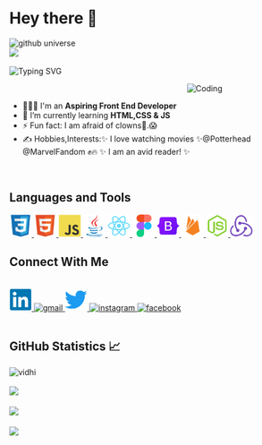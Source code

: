 # Hey there :wave:
<img height="240px" width="720px" src="https://cdn.dribbble.com/userupload/4447860/file/original-2183faf30236fdfd1552016c5162cbc2.png?compress=1&resize=752x" alt="github universe" />
<br/><img src="https://readme-typing-svg.herokuapp.com?font=Kaushan+Script&size=33&pause=1000&center=true&color=d96736&width=435&lines=I'm+Vidhi+Jain!" style="max-width: 100%;">

<img src="https://readme-typing-svg.herokuapp.com?font=Kaushan+Script&size=21&pause=1000&color=28b7eb&multiline=true&width=435&lines=I+am+a+passionate+Frontend+Developer+from+India!" alt="Typing SVG" /><br/>

<img align="right" width="37%" src="https://mir-s3-cdn-cf.behance.net/project_modules/disp/601014116770475.6068beff4640a.gif" alt="Coding" />
<br/>

- 👩🏼‍💻 I'm an **Aspiring Front End Developer**
- 🌱 I’m currently learning **HTML,CSS & JS**
- ⚡ Fun fact: I am afraid of clowns🤡.😱
- ✍️ Hobbies,Interests:✨ I love watching movies ✨@Potterhead @MarvelFandom ✊🔥 ✨ I am an avid reader! ✨
<br/>

## Languages and Tools
<p align="left"> 
<a href="https://www.w3schools.com/css/" target="_blank" rel="noreferrer"> <img src="https://raw.githubusercontent.com/devicons/devicon/master/icons/css3/css3-original.svg" alt="css3" width="40" height="40"/> </a>
<a href="https://www.w3schools.com/html/" target="_blank" rel="noreferrer"> <img src="https://raw.githubusercontent.com/devicons/devicon/master/icons/html5/html5-original.svg" alt="html5" width="40" height="40"/> </a> 
<a href="https://developer.mozilla.org/en-US/docs/Web/JavaScript" target="_blank" rel="noreferrer"> <img src="https://raw.githubusercontent.com/devicons/devicon/master/icons/javascript/javascript-original.svg" alt="javascript" width="40" height="40"/> </a>
<a href="https://www.java.com" target="_blank" rel="noreferrer"> <img src="https://raw.githubusercontent.com/devicons/devicon/master/icons/java/java-original.svg" alt="java" width="40" height="40"/> </a> 
<a href="https://react.dev/" target="_blank" rel="noreferrer"> <img src="https://raw.githubusercontent.com/devicons/devicon/master/icons/react/react-original.svg" alt="react" width="40" height="40"/> </a>
<a href="https://www.figma.com/" target="_blank" rel="noreferrer"> <img src="https://raw.githubusercontent.com/devicons/devicon/master/icons/figma/figma-original.svg" alt="figma" width="40" height="40"/> </a>
<a href="https://getbootstrap.com/" target="_blank" rel="noreferrer"> <img src="https://raw.githubusercontent.com/devicons/devicon/master/icons/bootstrap/bootstrap-original.svg" alt="bootstrap" width="40" height="40"/> </a> 
<a href="https://firebase.google.com/" target="_blank" rel="noreferrer"> <img src="https://raw.githubusercontent.com/devicons/devicon/master/icons/firebase/firebase-plain.svg" alt="firebase" width="40" height="40"/> </a>
 <a href="https://nodejs.org/en" target="_blank" rel="noreferrer"> <img src="https://raw.githubusercontent.com/devicons/devicon/master/icons/nodejs/nodejs-original.svg" alt="nodeJS" width="40" height="40"/> </a>
 <a href="https://redux.js.org/" target="_blank" rel="noreferrer"> <img src="https://raw.githubusercontent.com/devicons/devicon/master/icons/redux/redux-original.svg" alt="redux" width="40" height="40"/> </a>
</p>

## Connect With Me
<br/>
<div>
<a href="https://www.linkedin.com/in/vidhi-jain-b46b0a215/">
<img src="https://raw.githubusercontent.com/devicons/devicon/master/icons/linkedin/linkedin-original.svg" alt="linkedin" width="40" height="40"/>
</a>
<a href="mailto:vidhijain3003@gmail.com">
<img src="https://img.icons8.com/color/1x/gmail-new.png" alt="gmail" />
</a>
<a href="https://twitter.com/Its_Vee_Jain">
<img src="https://raw.githubusercontent.com/devicons/devicon/master/icons/twitter/twitter-original.svg" alt="twitter" width="40" height="40"/>
</a>
<a href="https://www.instagram.com/itsveejain/">
<img src="https://img.icons8.com/color/1x/instagram-new.png" alt="instagram" />
</a>
 <a href="https://www.facebook.com/profile.php?id=100013177326925">
<img src="https://img.icons8.com/fluency/1x/facebook-new.png" alt="facebook" />
</a>
</div>
</br>

## GitHub Statistics 📈
<p >
 <img src="https://komarev.com/ghpvc/?username=vi3003&color=0066FF&style=flat" alt="vidhi" /><br/><br/>
 <img src="https://github-readme-streak-stats.herokuapp.com/?user=vi3003&theme=transparent" /><br/><br/>
 <img src="https://github-readme-stats.vercel.app/api/top-langs?username=vi3003&show_icons=true&locale=en&layout=compact&theme=transparent" /><br/><br/>
  <img src="https://github-readme-stats.vercel.app/api?username=vi3003&show_icons=true&theme=transparent" />
</p>


<!---
vi3003/vi3003 is a ✨ special ✨ repository because its `README.md` (this file) appears on your GitHub profile.
You can click the Preview link to take a look at your changes.
--->
